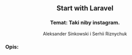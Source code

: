 <div align='center'>

## Start with Laravel

### Temat: Taki niby instagram.

Aleksander Sinkowski i Serhii Riznychuk
</div>
<div align="justify">

### Opis:

</div>
